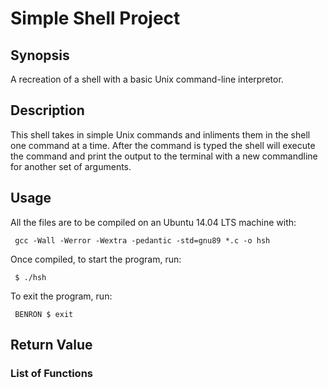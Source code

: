 # Simple Shell Project

## Synopsis
A recreation of a shell with a basic Unix command-line interpretor.

## Description
This shell takes in simple Unix commands and inliments them in the shell one command at a time. After the command is typed the shell will execute the command and print the output to the terminal with a new commandline for another set of arguments.
## Usage
All the files are to be compiled on an Ubuntu 14.04 LTS machine with:

<code> gcc -Wall -Werror -Wextra -pedantic -std=gnu89 *.c -o hsh </code>

Once compiled, to start the program, run:

<code> $ ./hsh </code>

To exit the program, run:

<code> BENRON $ exit </code>

## Return Value

### List of Functions
